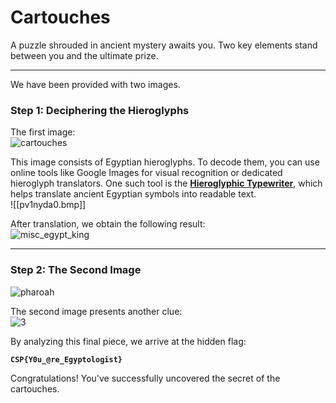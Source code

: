 # **Cartouches**  

A puzzle shrouded in ancient mystery awaits you. Two key elements stand between you and the ultimate prize.  

---

We have been provided with two images.  

### **Step 1: Deciphering the Hieroglyphs**  

The first image:  
![cartouches](https://github.com/user-attachments/assets/a51bcc04-6206-4ddf-801b-08b444831967)


This image consists of Egyptian hieroglyphs. To decode them, you can use online tools like Google Images for visual recognition or dedicated hieroglyph translators. One such tool is the **[Hieroglyphic Typewriter](https://discoveringegypt.com/hieroglyphic-typewriter/)**, which helps translate ancient Egyptian symbols into readable text.  
![[pv1nyda0.bmp]]

After translation, we obtain the following result:  
![misc_egypt_king](https://github.com/user-attachments/assets/f9489a16-71e4-430c-8394-424f296920ed)


---

### **Step 2: The Second Image**  
![pharoah](https://github.com/user-attachments/assets/e28816fa-e23a-41fc-a35d-3d85ce407935)

The second image presents another clue:  
![3](https://github.com/user-attachments/assets/d83d8485-243f-4eec-9b99-eae7a3f26003)


By analyzing this final piece, we arrive at the hidden flag:  

**`CSP{Y0u_@re_Egyptologist}`**  

Congratulations! You've successfully uncovered the secret of the cartouches.
